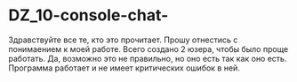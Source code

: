 # DZ_10-console-chat-
Здравствуйте все те, кто это прочитает.
Прошу отнестись с понимаением к моей работе.
Всего создано 2 юзера, чтобы было проще работать.
Да, возможно это не правильно, но оно есть так как оно есть.
Программа работает и не имеет критических ошибок в ней.
